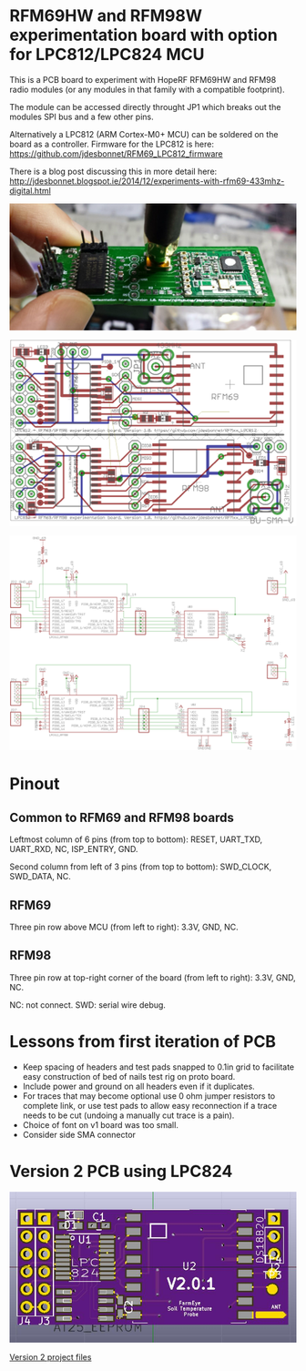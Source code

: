 # RFM69HW and RFM98W experimentation board with option for LPC812/LPC824 MCU

This is a PCB board to experiment with HopeRF RFM69HW and RFM98 radio modules (or any modules in that family with a compatible footprint). 

The module can be accessed directly throught JP1 which breaks out the modules SPI bus and a few other pins.

Alternatively a LPC812 (ARM Cortex-M0+ MCU) can be soldered on the board as a controller. Firmware for the LPC812 is here: https://github.com/jdesbonnet/RFM69_LPC812_firmware

There is a blog post discussing this in more detail here: 
http://jdesbonnet.blogspot.ie/2014/12/experiments-with-rfm69-433mhz-digital.html

![populated RFM69HW version of the PCB](./doc/rfm69hw_board_populated.jpg)

![PCB layout](./doc/pcb_layout.png)

![schematic](./doc/schematic.png)

# Pinout

## Common to RFM69 and RFM98 boards

Leftmost column of 6 pins (from top to bottom): RESET, UART_TXD, UART_RXD, NC, ISP_ENTRY, GND.

Second column from left of 3 pins (from top to bottom): SWD_CLOCK, SWD_DATA, NC.

## RFM69
Three pin row above MCU (from left to right): 3.3V, GND, NC.

## RFM98 
Three pin row at top-right corner of the board (from left to right):  3.3V, GND, NC.

NC: not connect. SWD: serial wire debug. 

# Lessons from first iteration of PCB
 * Keep spacing of headers and test pads snapped to 0.1in grid to facilitate easy construction of bed of nails test rig on proto board.
 * Include power and ground on all headers even if it duplicates.
 * For traces that may become optional use 0 ohm jumper resistors to complete link, or use test pads to allow easy reconnection if a trace needs to be cut (undoing a manually cut trace is a pain).
 * Choice of font on v1 board was too small.
 * Consider side SMA connector
 
 # Version 2 PCB using LPC824
 
 ![3D rendering of v2.0.x PCB](./RFM98LPC824/LPC824_RFM9x_3D_render.jpg)

[Version 2 project files](./RFM98LPC824)
